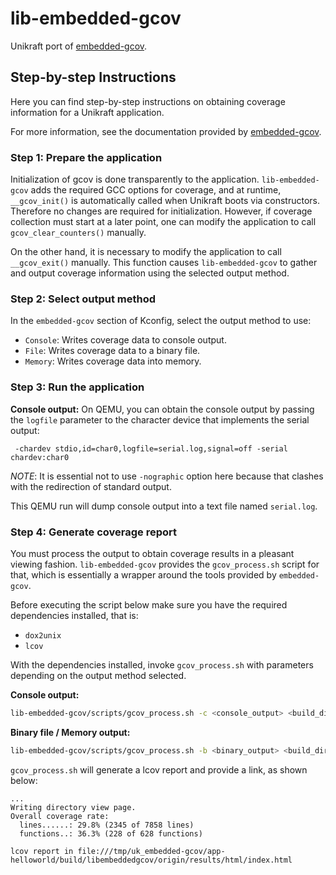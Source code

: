 # lib-embedded-gcov

Unikraft port of [embedded-gcov](https://github.com/nasa-jpl/embedded-gcov).

## Step-by-step Instructions

Here you can find step-by-step instructions on obtaining coverage information for a Unikraft application.

For more information, see the documentation provided by [embedded-gcov](https://github.com/nasa-jpl/embedded-gcov).

### Step 1: Prepare the application

Initialization of gcov is done transparently to the application. `lib-embedded-gcov` adds the required GCC options for coverage, and at runtime, `__gcov_init()` is automatically called when Unikraft boots via constructors. Therefore no changes are required for initialization. However, if coverage collection must start at a later point, one can modify the application to call `gcov_clear_counters()` manually.

On the other hand, it is necessary to modify the application to call `__gcov_exit()` manually. This function causes `lib-embedded-gcov` to gather and output coverage information using the selected output method.

### Step 2: Select output method

In the `embedded-gcov` section of Kconfig, select the output method to use:
- `Console`: Writes coverage data to console output.
- `File`: Writes coverage data to a binary file.
- `Memory`: Writes coverage data into memory.

### Step 3: Run the application

**Console output:**
On QEMU, you can obtain the console output by passing the `logfile` parameter to the character device that implements the serial output:
```
 -chardev stdio,id=char0,logfile=serial.log,signal=off -serial chardev:char0
```
*NOTE*: It is essential not to use `-nographic` option here because that clashes with the redirection of standard output.

This QEMU run will dump console output into a text file named `serial.log`.

### Step 4: Generate coverage report

You must process the output to obtain coverage results in a pleasant viewing fashion. `lib-embedded-gcov` provides the `gcov_process.sh` script for that, which is essentially a wrapper around the tools provided by `embedded-gcov`.

Before executing the script below make sure you have the required dependencies installed, that is:
- `dox2unix`
- `lcov`

With the dependencies installed, invoke `gcov_process.sh` with parameters depending on the output method selected.

**Console output:**
```bash
lib-embedded-gcov/scripts/gcov_process.sh -c <console_output> <build_directory>
```

**Binary file / Memory output:**
```bash
lib-embedded-gcov/scripts/gcov_process.sh -b <binary_output> <build_directory>
```

`gcov_process.sh` will generate a lcov report and provide a link, as shown below:
```
...
Writing directory view page.
Overall coverage rate:
  lines......: 29.8% (2345 of 7858 lines)
  functions..: 36.3% (228 of 628 functions)

lcov report in file:///tmp/uk_embedded-gcov/app-helloworld/build/libembeddedgcov/origin/results/html/index.html
```
